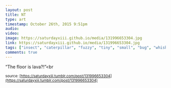 ```yaml
---
layout: post
title: NT
type: art
timestamp: October 26th, 2015 9:51pm
audio: 
video: 
image: https://saturdayxiii.github.io/media/131996653304.jpg
link: https://saturdayxiii.github.io/media/131996653304.jpg
tags: ["insect", "caterpillar", "fuzzy", "tiny", "small", "bug", "whiskers"]
comments: true
---
```

“The floor is lava?!”<br 
  
<small>source: [https://saturdayxiii.tumblr.com/post/131996653304](https://saturdayxiii.tumblr.com/post/131996653304)</small>